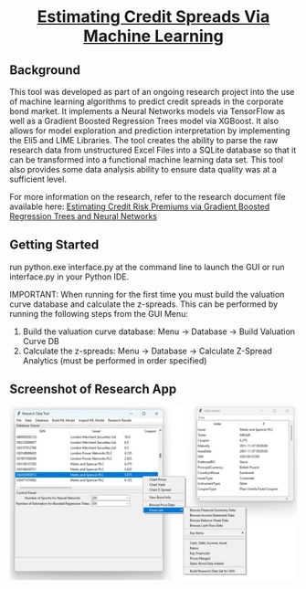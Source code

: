 <div align="center">
<!-- Title: -->
  <a href="https://github.com/Reneige/EstimatingCreditSpreadsViaMachineLearning/">
  </a>
  <h1><a href="https://github.com/Reneige/EstimatingCreditSpreadsViaMachineLearning/">Estimating Credit Spreads Via Machine Learning</a></h1>
<!-- Short description: -->
</div>

## Background

This tool was developed as part of an ongoing research project into the use of machine learning algorithms to predict credit spreads in the corporate bond market. It implements a Neural Networks models via TensorFlow as well as a Gradient Boosted Regression Trees model via XGBoost. It also allows for model exploration and prediction interpretation by implementing the Eli5 and LIME Libraries. The tool creates the ability to parse the raw research data from unstructured Excel Files into a SQLite database so that it can be transformed into a functional machine learning data set. This tool also provides some data analysis ability to ensure data quality was at a sufficient level. 

For more information on the research, refer to the research document file available here:  <a href="https://github.com/Reneige/EstimatingCreditSpreadsViaMachineLearning/blob/master/Documentation/Rene%20Alby%20-%20Estimating%20Credit%20Risk%20Premiums%20with%20Gradient%20Boosted%20Regression%20Trees%20and%20Neural%20Networks.pdf"> Estimating Credit Risk Premiums via Gradient Boosted Regression Trees and Neural Networks</a>

## Getting Started

run python.exe interface.py at the command line to launch the GUI or run interface.py in your Python IDE. 

IMPORTANT: When running for the first time you must build the valuation curve database and calculate the z-spreads. This can be performed by running the following steps from the GUI Menu:

1. Build the valuation curve database:  Menu -> Database -> Build Valuation Curve DB
2. Calculate the z-spreads: Menu -> Database -> Calculate Z-Spread Analytics
(must be performed in order specified)

## Screenshot of Research App

<img src="https://github.com/Reneige/EstimatingCreditSpreadsViaMachineLearning/blob/master/Documentation/AppScreenshot.jpg" alt="Screenshot of Python based Research Application - Rene Alby, May 2023">

